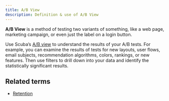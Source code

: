 ```yaml
---
title: A/B View 
description: Definition & use of A/B View 
---
```

**A/B View** is a method of testing two variants of something, like a web page, marketing campaign, or even just the label on a login button. 

Use Scuba’s [A/B view](https://scuba.atlassian.net/wiki/spaces/CSSD/pages/1302332539/Analyze+A+B+testing+results) to understand the results of your A/B tests. For example, you can examine the results of tests for new layouts, user flows, email subjects, recommendation algorithms, colors, rankings, or new features. Then use filters to drill down into your data and identify the statistically significant results.

## Related terms

- [Retention](../retention)